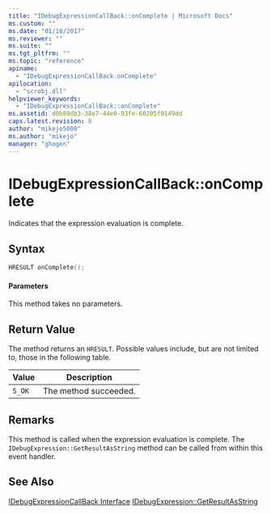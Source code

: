 ```yaml
---
title: "IDebugExpressionCallBack::onComplete | Microsoft Docs"
ms.custom: ""
ms.date: "01/18/2017"
ms.reviewer: ""
ms.suite: ""
ms.tgt_pltfrm: ""
ms.topic: "reference"
apiname:
  - "IDebugExpressionCallBack.onComplete"
apilocation:
  - "scrobj.dll"
helpviewer_keywords:
  - "IDebugExpressionCallBack::onComplete"
ms.assetid: d0b89db3-38e7-44e0-93fe-60205f9149dd
caps.latest.revision: 8
author: "mikejo5000"
ms.author: "mikejo"
manager: "ghogen"
---
```

# IDebugExpressionCallBack::onComplete
Indicates that the expression evaluation is complete.

## Syntax

```cpp
HRESULT onComplete();
```

#### Parameters
 This method takes no parameters.

## Return Value
 The method returns an `HRESULT`. Possible values include, but are not limited to, those in the following table.

|Value|Description|
|-----------|-----------------|
|`S_OK`|The method succeeded.|

## Remarks
 This method is called when the expression evaluation is complete. The `IDebugExpression::GetResultAsString` method can be called from within this event handler.

## See Also
 [IDebugExpressionCallBack Interface](../../winscript/reference/idebugexpressioncallback-interface.md)
 [IDebugExpression::GetResultAsString](../../winscript/reference/idebugexpression-getresultasstring.md)